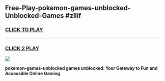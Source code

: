 
## Free-Play-pokemon-games-unblocked-Unblocked-Games #zllif
<h3>
<a href="https://news.freeplayer.one?title=pokemon-games-unblocked&ref=8M">CLICK TO PLAY</a></h3>
<hr>

<h3>
<a href="https://news.freeplayer.one?title=pokemon-games-unblocked&ref=8M">CLICK 2 PLAY</a>
  
</h3>

<a href="https://news.freeplayer.one?title=pokemon-games-unblocked&ref=8M"><img src="https://clearcache.store/games.png"></a>


**pokemon-games-unblocked games unblocked: Your Gateway to Fun and Accessible Online Gaming**
